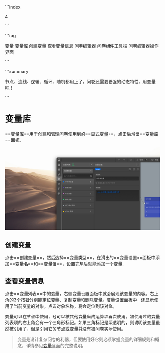 \```index

4

\```

\```tag

变量 变量库 创建变量 查看变量信息 问卷编辑器 问卷组件工具栏 问卷编辑器操作界面

\```

\```summary

节点、连线、逻辑、循环、随机都用上了，问卷还需要更强的动态特性，用变量吧！

\```

# 变量库

==变量库==用于创建和管理问卷使用到的==显式变量==，点击后滑出==变量库==面板。

<img src='../assets/03components/04variable/custom-variables-cn.jpg'>

## 创建变量

点击==创建变量==，然后选择==变量类型==，在滑出的==变量设置==面板中添加==变量名==和==变量值==，设置完毕后就能添加一个变量.

## 查看变量信息

点击==变量列表==中的变量，右侧变量设置面板中就会展现该变量的内容。右上角的3个按钮分别能定位变量、复制变量和删除变量。变量设置面板中，还显示使用了当前变量的对象，点击对象名称，将会定位到该对象。

变量可以在节点中使用，也可以被其他变量当成运算项再次使用。被使用过的变量列表项的右上角会有一个三角形标记。如果三角标记是半透明的，则说明该变量虽然被引用了，但是引用它的节点或变量并没有被问卷实际使用。

> 变量是设计复杂问卷的利器，但要使用好它则必须掌握变量的详细规则和概念，详情参见[变量](../../16variable/01concept.md)里面的完整说明。